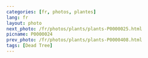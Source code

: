 ```yaml
---
categories: [fr, photos, plantes]
lang: fr
layout: photo
next_photo: /fr/photos/plants/plants-P0000025.html
picname: P0000024
prev_photo: /fr/photos/plants/plants-P0000408.html
tags: [Dead Tree]
---
```

